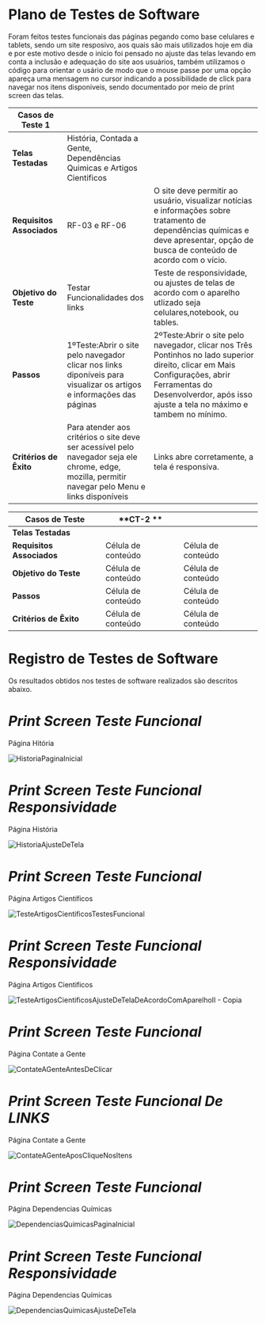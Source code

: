 # Plano de Testes de Software
Foram feitos testes funcionais das páginas pegando como base celulares e tablets, sendo um site resposivo, aos quais são mais utilizados hoje em dia e por este motivo desde o inicio foi pensado no ajuste das telas levando em conta a inclusão e adequação do site aos usuários, também utilizamos o código para orientar o usário de modo que o mouse passe por uma opção apareça uma mensagem no cursor indicando a possibilidade de click para navegar nos itens disponiveis, sendo documentado por meio de print screen das telas.

|**Casos de Teste 1**     |                     |                     |
|-------------------------| ------------------- | ------------------- |
|**Telas Testadas**       | História, Contada a Gente, Dependências Quimicas e Artigos Cientificos|                     |
|**Requisitos Associados** |  RF-03 e RF-06 | O site deve permitir ao usuário, visualizar notícias e informações sobre tratamento de dependências químicas e deve apresentar, opção de busca de conteúdo de acordo com o vício. |
|**Objetivo do Teste**    |  Testar Funcionalidades dos links |Teste de responsividade, ou ajustes de telas de acordo com o aparelho utlizado seja celulares,notebook, ou tables.|
|**Passos**               |  1ºTeste:Abrir o site pelo navegador clicar nos links diponíveis para visualizar os artigos e informações das páginas | 2ºTeste:Abrir o site pelo navegador, clicar nos Três Pontinhos no lado superior direito, clicar em Mais Configurações, abrir Ferramentas do Desenvolverdor, após isso ajuste a tela no máximo e tambem no mínimo. |
|**Critérios de Êxito**   | Para atender aos critérios o site deve ser acessível pelo navegador seja ele chrome, edge, mozilla, permitir navegar pelo Menu e links disponíveis |Links abre corretamente, a tela é responsiva. |



|**Casos de Teste**       | **CT-2 **           |                     |
|-------------------------| ------------------- | ------------------- |
|**Telas Testadas**       |                     |                     |
|**Requisitos Associados** |  Célula de conteúdo |  Célula de conteúdo |
|**Objetivo do Teste**    |  Célula de conteúdo |  Célula de conteúdo |
|**Passos**               |  Célula de conteúdo |  Célula de conteúdo |
|**Critérios de Êxito**   |  Célula de conteúdo |  Célula de conteúdo |






# Registro de Testes de Software
Os resultados obtidos nos testes de software realizados são descritos abaixo. 

# ***Print Screen Teste Funcional***
Página Hitória

![HistoriaPaginaInicial](https://user-images.githubusercontent.com/100388026/173210715-178f39c1-c8c6-4c8b-a5ba-389f6064133c.png)

# ***Print Screen Teste Funcional Responsividade***
Página História

![HistoriaAjusteDeTela](https://user-images.githubusercontent.com/100388026/173210729-9d597477-56b4-487f-91e2-3111488e578c.png)

# ***Print Screen Teste Funcional***
Página Artigos Cientificos


![TesteArtigosCientificosTestesFuncional](https://user-images.githubusercontent.com/100388026/173209857-22b78780-7e05-44cc-afda-d975a1674325.png)

# ***Print Screen Teste Funcional Responsividade***
Página Artigos Cientificos

![TesteArtigosCientificosAjusteDeTelaDeAcordoComAparelhoII - Copia](https://user-images.githubusercontent.com/100388026/173210072-716255a6-638f-4f7a-a7ff-a9e67795a8f0.png)

# ***Print Screen Teste Funcional***
Página Contate a Gente

![ContateAGenteAntesDeClicar](https://user-images.githubusercontent.com/100388026/173210237-93c07e98-96ad-4e05-bcba-790da1817c85.png)

# ***Print Screen Teste Funcional De LINKS***
Página Contate a Gente

![ContateAGenteAposCliqueNosItens](https://user-images.githubusercontent.com/100388026/173210317-828121e1-c413-4fc4-b216-4afc15421e8a.png)

# ***Print Screen Teste Funcional***
Página Dependencias Químicas

![DependenciasQuimicasPaginaInicial](https://user-images.githubusercontent.com/100388026/173210413-51d28923-af08-45fe-bf8f-e0de2ea3e586.png)

# ***Print Screen Teste Funcional Responsividade***
Página Dependencias Químicas

![DependenciasQuimicasAjusteDeTela](https://user-images.githubusercontent.com/100388026/173210524-2b374275-fe06-445a-871b-06e6cb61c134.png)
